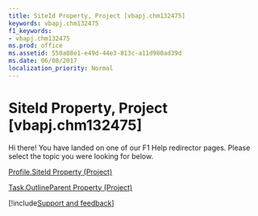 ```yaml
---
title: SiteId Property, Project [vbapj.chm132475]
keywords: vbapj.chm132475
f1_keywords:
- vbapj.chm132475
ms.prod: office
ms.assetid: 550a08e1-e49d-44e3-813c-a11d980ad39d
ms.date: 06/08/2017
localization_priority: Normal
---
```



# SiteId Property, Project [vbapj.chm132475]

Hi there! You have landed on one of our F1 Help redirector pages. Please select the topic you were looking for below.

[Profile.SiteId Property (Project)](http://msdn.microsoft.com/library/18d72450-e7d6-55b7-733c-45db023469c5%28Office.15%29.aspx)

[Task.OutlineParent Property (Project)](http://msdn.microsoft.com/library/54dc7d2a-feb0-da23-5116-decf0f4388e9%28Office.15%29.aspx)

[!include[Support and feedback](~/includes/feedback-boilerplate.md)]